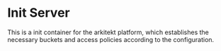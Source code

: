 # Init Server

This is a init container for the arkitekt platform,
which establishes the necessary buckets and access policies
according to the configuration.